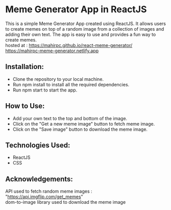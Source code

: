 # Meme Generator App in ReactJS

This is a simple Meme Generator App created using ReactJS. It allows users to create memes on top of a random image from a collection of images and adding their own text. The app is easy to use and provides a fun way to create memes.  
hosted at : https://mahirpc.github.io/react-meme-generator/     
https://mahirpc-meme-generator.netlify.app

## Installation:
- Clone the repository to your local machine.  
- Run npm install to install all the required dependencies.  
- Run npm start to start the app.  

## How to Use:
- Add your own text to the top and bottom of the image. 
- Click on the "Get a new meme image" button to fetch meme image.   
- Click on the "Save image" button to download the meme image.   

## Technologies Used:  
- ReactJS   
- CSS   

## Acknowledgements:  
API used to fetch random meme images : "https://api.imgflip.com/get_memes"     
dom-to-image library used to download the meme image
